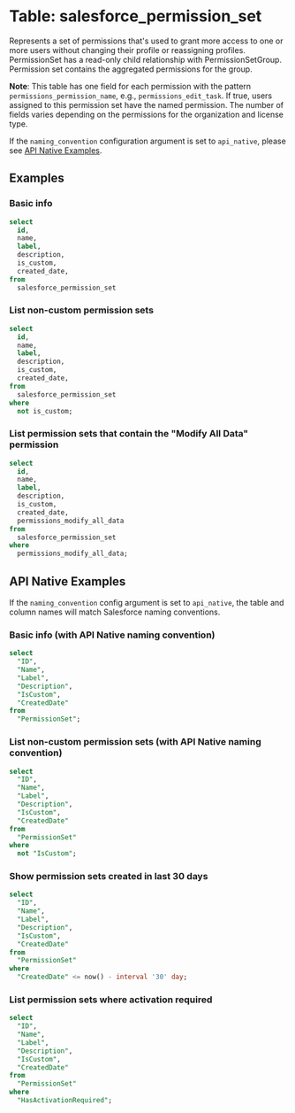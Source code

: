 # Table: salesforce_permission_set

Represents a set of permissions that's used to grant more access to one or more users without changing their profile or reassigning profiles.
PermissionSet has a read-only child relationship with PermissionSetGroup. Permission set contains the aggregated permissions for the group.

**Note**: This table has one field for each permission with the pattern `permissions_permission_name`, e.g., `permissions_edit_task`. If true, users assigned to this permission set have the named permission. The number of fields varies depending on the permissions for the organization and license type.

If the `naming_convention` configuration argument is set to `api_native`, please see [API Native Examples](https://hub.steampipe.io/plugins/turbot/salesforce/tables/salesforce_permission_set#api_native_examples).

## Examples

### Basic info

```sql
select
  id,
  name,
  label,
  description,
  is_custom,
  created_date,
from
  salesforce_permission_set
```

### List non-custom permission sets

```sql
select
  id,
  name,
  label,
  description,
  is_custom,
  created_date,
from
  salesforce_permission_set
where
  not is_custom;
```

### List permission sets that contain the "Modify All Data" permission

```sql
select
  id,
  name,
  label,
  description,
  is_custom,
  created_date,
  permissions_modify_all_data
from
  salesforce_permission_set
where
  permissions_modify_all_data;
```

## API Native Examples

If the `naming_convention` config argument is set to `api_native`, the table and column names will match Salesforce naming conventions.

### Basic info (with API Native naming convention)

```sql
select
  "ID",
  "Name",
  "Label",
  "Description",
  "IsCustom",
  "CreatedDate"
from
  "PermissionSet";
```

### List non-custom permission sets (with API Native naming convention)

```sql
select
  "ID",
  "Name",
  "Label",
  "Description",
  "IsCustom",
  "CreatedDate"
from
  "PermissionSet"
where
  not "IsCustom";
```

### Show permission sets created in last 30 days

```sql
select
  "ID",
  "Name",
  "Label",
  "Description",
  "IsCustom",
  "CreatedDate"
from
  "PermissionSet"
where
  "CreatedDate" <= now() - interval '30' day;
```

### List permission sets where activation required

```sql
select
  "ID",
  "Name",
  "Label",
  "Description",
  "IsCustom",
  "CreatedDate"
from
  "PermissionSet"
where
  "HasActivationRequired";
```
